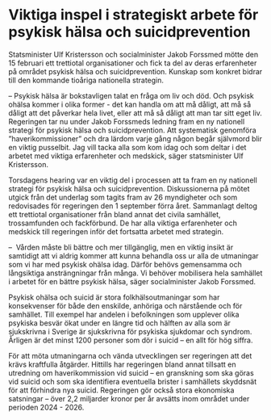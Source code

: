 # Viktiga inspel i strategiskt arbete för psykisk hälsa och suicidprevention

Statsminister Ulf Kristersson och socialminister Jakob Forssmed mötte den 15 februari ett trettiotal organisationer och fick ta del av deras erfarenheter på området psykisk hälsa och suicidprevention. Kunskap som konkret bidrar till den kommande tioåriga nationella strategin.

– Psykisk hälsa är bokstavligen talat en fråga om liv och död. Och psykisk ohälsa kommer i olika former - det kan handla om att må dåligt, att må så dåligt att det påverkar hela livet, eller att må så dåligt att man tar sitt eget liv. Regeringen tar nu under Jakob Forssmeds ledning fram en ny nationell strategi för psykisk hälsa och suicidprevention. Att systematisk genomföra ”haverikommissioner” och dra lärdom varje gång någon begår självmord blir en viktig pusselbit. Jag vill tacka alla som kom idag och som deltar i det arbetet med viktiga erfarenheter och medskick, säger statsminister Ulf Kristersson.

Torsdagens hearing var en viktig del i processen att ta fram en ny nationell strategi för psykisk hälsa och suicidprevention. Diskussionerna på mötet utgick från det underlag som tagits fram av 26 myndigheter och som redovisades för regeringen den 1 september förra året. Sammanlagt deltog ett trettiotal organisationer från bland annat det civila samhället, trossamfunden och fackförbund. De har alla viktiga erfarenheter och medskick till regeringen inför det fortsatta arbetet med strategin.

–  Vården måste bli bättre och mer tillgänglig, men en viktig insikt är samtidigt att vi aldrig kommer att kunna behandla oss ur alla de utmaningar som vi har med psykisk ohälsa idag. Därför behövs gemensamma och långsiktiga ansträngningar från många. Vi behöver mobilisera hela samhället i arbetet för en bättre psykisk hälsa, säger socialminister Jakob Forssmed.

Psykisk ohälsa och suicid är stora folkhälsoutmaningar som har konsekvenser för både den enskilde, anhöriga och närstående och för samhället. Till exempel har andelen i befolkningen som upplever olika psykiska besvär ökat under en längre tid och hälften av alla som är sjukskrivna i Sverige är sjukskrivna för psykiska sjukdomar och syndrom. Årligen är det minst 1200 personer som dör i suicid – en allt för hög siffra.

För att möta utmaningarna och vända utvecklingen ser regeringen att det krävs kraftfulla åtgärder. Hittills har regeringen bland annat tillsatt en utredning om haverikommission vid suicid – en granskning som ska göras vid suicid och som ska identifiera eventuella brister i samhällets skyddsnät för att förhindra nya suicid. Regeringen gör också stora ekonomiska satsningar – över 2,2 miljarder kronor per år avsätts inom området under perioden 2024 - 2026.
